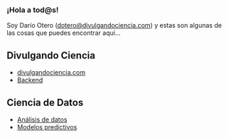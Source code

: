 ### ¡Hola a tod@s!

Soy Darío Otero (dotero@divulgandociencia.com) y estas son algunas de las cosas que puedes encontrar aquí...

## Divulgando Ciencia
- [divulgandociencia.com](https://github.com/dotero-dciencia/divulgando-ciencia)
- [Backend](https://github.com/usuario/proyecto-backend)

## Ciencia de Datos
- [Análisis de datos](https://github.com/usuario/data-analysis)
- [Modelos predictivos](https://github.com/usuario/predictive-models)

